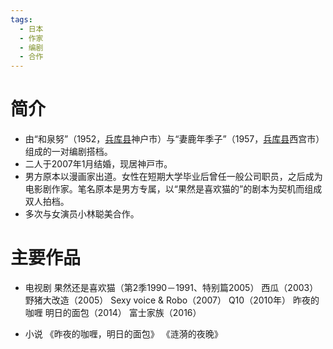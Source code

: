 ```yaml
---
tags:
  - 日本
  - 作家
  - 编剧
  - 合作
---
```

# 简介

- 由“和泉努”（1952，[兵库县](兵库县.md)神户市）与“妻鹿年季子”（1957，[兵库县](兵库县.md)西宫市）组成的一对编剧搭档。
- 二人于2007年1月结婚，现居神戸市。
- 男方原本以漫画家出道。女性在短期大学毕业后曾任一般公司职员，之后成为电影剧作家。笔名原本是男方专属，以“果然是喜欢猫的”的剧本为契机而组成双人拍档。
- 多次与女演员小林聪美合作。
# 主要作品

- 电视剧
果然还是喜欢猫（第2季1990－1991、特别篇2005）
西瓜（2003）
野猪大改造（2005）
Sexy voice & Robo（2007）
Q10（2010年）
昨夜的咖喱 明日的面包（2014）
富士家族（2016）

- 小说
《昨夜的咖喱，明日的面包》
《涟漪的夜晚》
